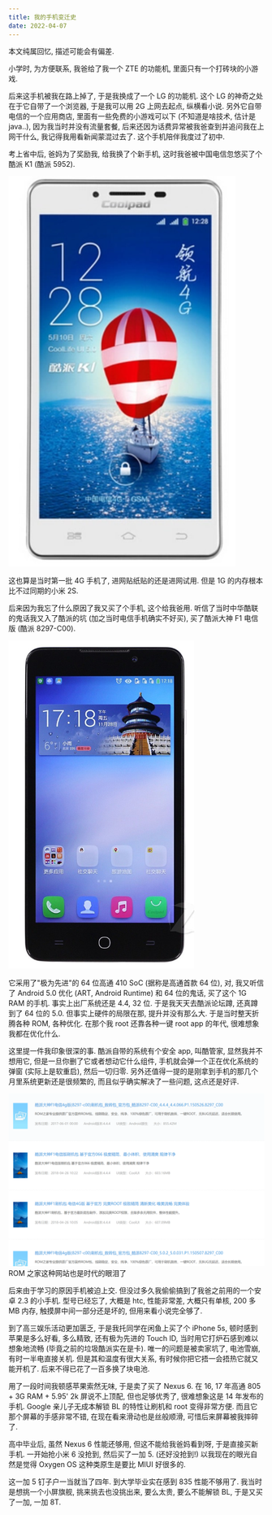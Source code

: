 ```yaml
---
title: 我的手机变迁史
date: 2022-04-07
---
```


本文纯属回忆, 描述可能会有偏差.

小学时, 为方便联系, 我爸给了我一个 ZTE 的功能机, 里面只有一个打砖块的小游戏.

后来这手机被我在路上掉了, 于是我换成了一个 LG 的功能机. 这个 LG 的神奇之处在于它自带了一个浏览器, 于是我可以用 2G 上网去起点, 纵横看小说. 另外它自带电信的一个应用商店, 里面有一些免费的小游戏可以下 (不知道是啥技术, 估计是 java..), 因为我当时并没有流量套餐, 后来还因为话费异常被我爸查到并追问我在上网干什么, 我记得我用看新闻蒙混过去了. 这个手机陪伴我度过了初中.

考上省中后, 爸妈为了奖励我, 给我换了个新手机, 这时我爸被中国电信忽悠买了个酷派 K1 (酷派 5952).

![eaf7170a1d32cc48175600e65db56628.png](./eaf7170a1d32cc48175600e65db56628.png)

这也算是当时第一批 4G 手机了, 进网贴纸贴的还是进网试用. 但是 1G 的内存根本比不过同期的小米 2S.

后来因为我忘了什么原因了我又买了个手机, 这个给我爸用. 听信了当时中华酷联的鬼话我又入了酷派的坑 (加之当时电信手机确实不好买), 买了酷派大神 F1 电信版 (酷派 8297-C00).

![image-20221002163705814](image-20221002163705814.png)

它采用了"极为先进"的 64 位高通 410 SoC (据称是高通首款 64 位), 对, 我又听信了 Android 5.0 优化 (ART, Android Runtime) 和 64 位的鬼话, 买了这个 1G RAM 的手机.
事实上出厂系统还是 4.4, 32 位. 于是我天天去酷派论坛蹲, 还真蹲到了 64 位的 5.0. 但事实上硬件的局限在那, 提升并没有那么大.
于是当时整天折腾各种 ROM, 各种优化. 在那个我 root 还靠各种一键 root app 的年代, 很难想象我都在优化什么.

这里提一件我印象很深的事. 酷派自带的系统有个安全 app, 叫酷管家, 显然我并不想用它, 但是一旦你删了它或者想动它什么组件, 手机就会弹一个正在优化系统的弹窗 (实际上是软重启), 然后一切归零.
另外还值得一提的是刚拿到手机的那几个月里系统更新还是很频繁的, 而且似乎确实解决了一些问题, 这点还是好评.

![c64f78b386179a872744127b8ef9a0b6.png](./c64f78b386179a872744127b8ef9a0b6.png)
ROM 之家这种网站也是时代的眼泪了

后来由于学习的原因手机被迫上交. 但没过多久我偷偷搞到了我爸之前用的一个安卓 2.3 的小手机. 型号已经忘了, 大概是 htc, 性能非常差, 大概只有单核, 200 多 MB 内存, 触摸屏中间一部分还是坏的, 但用来看小说完全够了.

到了高三娱乐活动更加匮乏, 于是我托同学在闲鱼上买了个 iPhone 5s, 顿时感到苹果是多么好看, 多么精致, 还有极为先进的 Touch ID, 当时用它打炉石感到难以想象地流畅 (毕竟之前的垃圾酷派实在是卡). 唯一的问题是被卖家坑了, 电池雪崩, 有时一半电直接关机. 但是其和温度有很大关系, 有时候你把它捂一会捂热它就又能开机了. 后来不得已花了一百多换了块电池.

用了一段时间我顿感苹果索然无味, 于是卖了买了 Nexus 6. 在 16, 17 年高通 805 + 3G RAM + 5.95' 2k 屏说不上顶配, 但也足够优秀了, 很难想象这是 14 年发布的手机. Google 亲儿子无成本解锁 BL 的特性让刷机和 root 变得非常方便.
而且它那个屏幕的手感非常不错, 在现在看来滑动也是丝般顺滑, 可惜后来屏幕被我摔碎了.

高中毕业后, 虽然 Nexus 6 性能还够用, 但这不能给我爸妈看到呀, 于是直接买新手机. 一开始抢小米 6 没抢到, 然后买了一加 5. (还好没抢到!) 以我现在的眼光自然是觉得 Oxygen OS 这种类原生是要比 MIUI 好很多的.

这一加 5 钉子户一当就当了四年. 到大学毕业实在感到 835 性能不够用了. 我当时是想挑一个小屏旗舰, 挑来挑去也没挑出来, 要么太贵, 要么不能解锁 BL, 于是又买了一加, 一加 8T.
